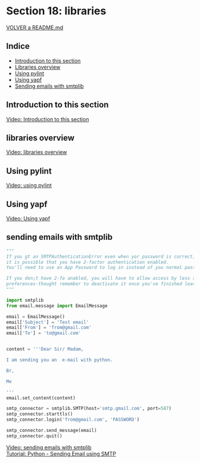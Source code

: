 # Section 18: libraries

[VOLVER a README.md](README.md)

## Indice

* [Introduction to this section](#introduction-to-this-section)
* [Libraries overview](#libraries-overview)
* [Using pylint](#using-pylint)
* [Using yapf](#using-yapf)
* [Sending emails with smtplib](#sending-emails-with-smtplib)  


## Introduction to this section

[Video: Introduction to this section](https://www.udemy.com/the-complete-python-course/learn/v4/t/lecture/10057986?start=0)


## libraries overview

[Video: libraries overview](https://www.udemy.com/the-complete-python-course/learn/v4/t/lecture/10057966?start=0)


## Using pylint

[Video: using pylint](https://www.udemy.com/the-complete-python-course/learn/v4/t/lecture/10057968?start=0)


## Using yapf

[Video: Using yapf](https://www.udemy.com/the-complete-python-course/learn/v4/t/lecture/10057970?start=0)


## sending emails with smtplib

```python
"""
If you gt an SMTPAuthenticationError even when yor password is correct,
it is possible that you have 2-factor authentication enabled.
You'll need to use an App Password to log in instead of you normal password

If you don¡t have 2-fa anabled, you will have to allow access by less secure apps in your Gmail security
preferences-thought remember to deactivate it once you've finished learning about sendinge-mails with python
"""

import smtplib
from email.message import EmailMessage

email = EmailMessage()
email['Subject'] = 'Test email'
email['From'] = 'from@gmail.com'
email['To'] = 'to@gmail.com'


content = '''Dear Sir/ Madam,

I am sending you an  e-mail with python.

Br,

Me

'''
email.set_content(content)

smtp_connector = smtplib.SMTP(host='smtp.gmail.com', port=587)
smtp_connector.starttls()
smtp_connector.login('from@gmail.com', 'PASSWORD')

smtp_connector.send_message(email)
smtp_connector.quit()
```

[Video: sending emails with smtplib](https://www.udemy.com/the-complete-python-course/learn/v4/t/lecture/10057972?start=0)  
[Tutorial: Python - Sending Email using SMTP](https://www.tutorialspoint.com/python/python_sending_email.htm)